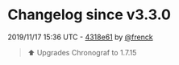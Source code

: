 # Changelog since v3.3.0

2019/11/17 15:36 UTC - [4318e61](https://github.com/hassio-addons/addon-influxdb/commit/4318e619841da11199d0cdb88f056e21a41c10fd) by [@frenck](https://github.com/frenck)
> :arrow_up: Upgrades Chronograf to 1.7.15 

